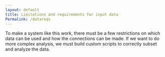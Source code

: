 ```yaml
---
layout: default
title: Limitations and requirements for input data
Permalink: /datareqs
---
```


To make a system like this work, there must be a few restrictions on which data can be used and how the connections can be made.
If we want to do more complex analysis, we must build custom scripts to correctly subset and analyze the data.
